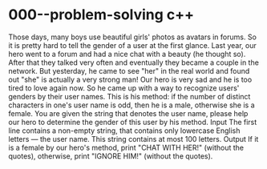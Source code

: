 # 000--problem-solving c++
Those days, many boys use beautiful girls' photos as avatars in forums. So it is pretty hard to tell the gender of a user at the first glance. Last year, our hero went to a forum and had a nice chat with a beauty (he thought so). After that they talked very often and eventually they became a couple in the network.  But yesterday, he came to see "her" in the real world and found out "she" is actually a very strong man! Our hero is very sad and he is too tired to love again now. So he came up with a way to recognize users' genders by their user names.  This is his method: if the number of distinct characters in one's user name is odd, then he is a male, otherwise she is a female. You are given the string that denotes the user name, please help our hero to determine the gender of this user by his method.  Input The first line contains a non-empty string, that contains only lowercase English letters — the user name. This string contains at most 100 letters. 
Output If it is a female by our hero's method, print "CHAT WITH HER!" 
(without the quotes), otherwise, print "IGNORE HIM!" (without the quotes).

